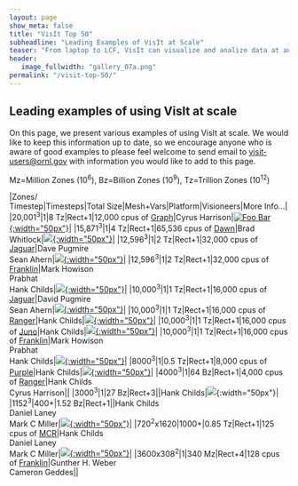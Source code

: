 ```yaml
---
layout: page
show_meta: false
title: "VisIt Top 50"
subheadline: "Leading Examples of VisIt at Scale"
teaser: "From laptop to LCF, VisIt can visualize and analize data at any scale."
header:
   image_fullwidth: "gallery_07a.png"
permalink: "/visit-top-50/"
---
```


## Leading examples of using VisIt at scale

On this page, we present various examples of using VisIt at scale.
We would like to keep this information up to date, so we encourage
anyone who is aware of good examples to please feel welcome to send
email to visit-users@ornl.gov with information you would like to add
to this page.

Mz=Million Zones (10<sup>6</sup>), Bz=Billion Zones (10<sup>9</sup>), Tz=Trillion Zones (10<sup>12</sup>)

|Zones/<br>Timestep|Timesteps|Total Size|Mesh+Vars|Platform|Visioneers|More Info...|
|20,001<sup>3</sup>|1|8 Tz|Rect+1|12,000 cpus of [Graph](https://computing.llnl.gov/?set=resources&page=SCF_resources#graph)|Cyrus Harrison|[![Foo Bar](../images/1tz.png){:width="50px"}](http://www.hpcwire.com/topic/visualization/DOE-Researchers-Test-Limits-of-Visualization-Tool-47533672.html?viewAll=y)|
|15,871<sup>3</sup>|1|4 Tz|Rect+1|65,536 cpus of [Dawn](https://computing.llnl.gov/tutorials/bgp/#Whatis)|Brad Whitlock|[![](../images/4tz.png){:width="50px"}](https://computing.llnl.gov/tutorials/bgp/#Whatis)|
|12,596<sup>3</sup>|1|2 Tz|Rect+1|32,000 cpus of [Jaguar](https://en.wikipedia.org/wiki/Jaguar_(supercomputer))|Dave Pugmire<br>Sean Ahern|[![](../images/1tz.png){:width="50px"}](http://www.hpcwire.com/topic/visualization/DOE-Researchers-Test-Limits-of-Visualization-Tool-47533672.html?viewAll=y)|
|12,596<sup>3</sup>|1|2 Tz|Rect+1|32,000 cpus of [Franklin](https://www.top500.org/system/176150)|Mark Howison<br>Prabhat<br>Hank Childs|[![](../images/1tz.png){:width="50px"}](http://www.hpcwire.com/topic/visualization/DOE-Researchers-Test-Limits-of-Visualization-Tool-47533672.html?viewAll=y)|
|10,000<sup>3</sup>|1|1 Tz|Rect+1|16,000 cpus of [Jaguar](https://en.wikipedia.org/wiki/Jaguar_(supercomputer))|David Pugmire<br>Sean Ahern|[![](../images/1tz.png){:width="50px"}](https://cacm.acm.org/news/30613-doe-researchers-test-limits-of-visualization-tool/fulltext?mobile=false)|
|10,000<sup>3</sup>|1|1 Tz|Rect+1|16,000 cpus of [Ranger](https://www.top500.org/system/176183)|Hank Childs|[![](../images/1tz.png){:width="50px"}](https://cacm.acm.org/news/30613-doe-researchers-test-limits-of-visualization-tool/fulltext?mobile=false)|
|10,000<sup>3</sup>|1|1 Tz|Rect+1|16,000 cpus of [Juno](https://www.top500.org/system/176209)|Hank Childs|[![](../images/1tz.png){:width="50px"}](https://cacm.acm.org/news/30613-doe-researchers-test-limits-of-visualization-tool/fulltext?mobile=false)|
|10,000<sup>3</sup>|1|1 Tz|Rect+1|16,000 cpus of [Franklin](https://www.top500.org/system/176150)|Mark Howison<br>Prabhat<br>Hank Childs|[![](../images/1tz.png){:width="50px"}](https://cacm.acm.org/news/30613-doe-researchers-test-limits-of-visualization-tool/fulltext?mobile=false)|
|8000<sup>3</sup>|1|0.5 Tz|Rect+1|8,000 cpus of [Purple](https://www.top500.org/system/174683)|Hank Childs|[![](../images/1tz.png){:width="50px"}](https://cacm.acm.org/news/30613-doe-researchers-test-limits-of-visualization-tool/fulltext?mobile=false)|
|4000<sup>3</sup>|1|64 Bz|Rect+1|4,000 cpus of [Ranger](https://www.top500.org/system/176183)|Hank Childs<br>Cyrus Harrison||
|3000<sup>3</sup>|1|27 Bz|Rect+3||Hank Childs|![](../images/gallery_02.jpg){:width="50px"}|
|1152<sup>3</sup>|400+|1.52 Bz|Rect+1||Hank Childs<br>Daniel Laney<br>Mark C Miller|[![](../images/gallery_02.jpg){:width="50px"}](https://asc.llnl.gov/computing_resources/bluegenel/papers/cabot.pdf)|
|720<sup>2</sup>x1620|1000+|0.85 Tz|Rect+1|125 cpus of [MCR](https://www.top500.org/system/167394)|Hank Childs<br>Daniel Laney<br>Mark C Miller|[![](../images/gallery_02.jpg){:width="50px"}](https://asc.llnl.gov/computing_resources/bluegenel/papers/cabot.pdf)|
|3600x308<sup>2</sup>|1|340 Mz|Rect+4|128 cpus of [Franklin](https://www.top500.org/system/176150)|Gunther H. Weber<br>Cameron Geddes||
